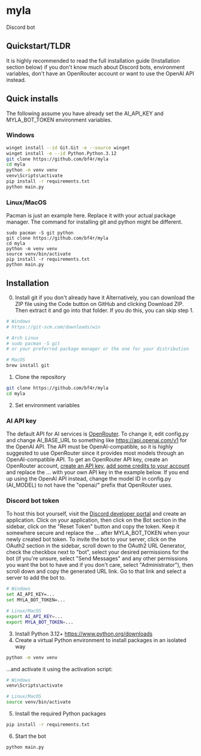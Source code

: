 # myla
Discord bot

## Quickstart/TLDR
It is highly recommended to read the full installation guide (Installation section below) if you don't know much about Discord bots, environment variables, don't have an OpenRouter account or want to use the OpenAI API instead.

## Quick installs
The following assume you have already set the AI_API_KEY and MYLA_BOT_TOKEN environment variables.
### Windows
```bash
winget install --id Git.Git -e --source winget
winget install -e --id Python.Python.3.12
git clone https://github.com/bf4r/myla
cd myla
python -m venv venv
venv\Scripts\activate
pip install -r requirements.txt
python main.py
```
### Linux/MacOS
Pacman is just an example here. Replace it with your actual package manager. The command for installing git and python might be different.
```
sudo pacman -S git python
git clone https://github.com/bf4r/myla
cd myla
python -m venv venv
source venv/bin/activate
pip install -r requirements.txt
python main.py
```

## Installation
0. Install git if you don't already have it
Alternatively, you can download the ZIP file using the Code button on GitHub and clicking Download ZIP. Then extract it and go into that folder. If you do this, you can skip step 1.
```bash
# Windows
# https://git-scm.com/downloads/win

# Arch Linux
# sudo pacman -S git
# or your preferred package manager or the one for your distribution

# MacOS
brew install git
```

1. Clone the repository
```bash
git clone https://github.com/bf4r/myla
cd myla
```
2. Set environment variables
### AI API key
The default API for AI services is [OpenRouter](https://openrouter.ai). To change it, edit config.py and change AI_BASE_URL to something like https://api.openai.com/v1 for the OpenAI API. The API must be OpenAI-compatible, so it is highly suggested to use OpenRouter since it provides most models through an OpenAI-compatible API. To get an OpenRouter API key, create an OpenRouter account, [create an API key](https://openrouter.ai/settings/keys), [add some credits to your account](https://openrouter.ai/credits) and replace the ... with your own API key in the example below. If you end up using the OpenAI API instead, change the model ID in config.py (AI_MODEL) to not have the "openai/" prefix that OpenRouter uses.
### Discord bot token
To host this bot yourself, visit the [Discord developer portal](https://discord.com/developers/applications) and create an application. Click on your application, then click on the Bot section in the sidebar, click on the "Reset Token" button and copy the token. Keep it somewhere secure and replace the ... after MYLA_BOT_TOKEN when your newly created bot token. To invite the bot to your server, click on the OAuth2 section in the sidebar, scroll down to the OAuth2 URL Generator, check the checkbox next to "bot", select your desired permissions for the bot (if you're unsure, select "Send Messages" and any other permissions you want the bot to have and if you don't care, select "Administrator"), then scroll down and copy the generated URL link. Go to that link and select a server to add the bot to.
```bash
# Windows
set AI_API_KEY=...
set MYLA_BOT_TOKEN=...

# Linux/MacOS
export AI_API_KEY=...
export MYLA_BOT_TOKEN=...
```
3. Install Python 3.12+
https://www.python.org/downloads
4. Create a virtual Python environment to install packages in an isolated way
```bash
python -m venv venv
```
...and activate it using the activation script:
```bash
# Windows
venv\Scripts\activate

# Linux/MacOS
source venv/bin/activate
```
5. Install the required Python packages
```bash
pip install -r requirements.txt
```
6. Start the bot
```bash
python main.py
```
